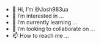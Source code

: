 - 👋 Hi, I’m @Josh983ua
- 👀 I’m interested in ...
- 🌱 I’m currently learning ...
- 💞️ I’m looking to collaborate on ...
- 📫 How to reach me ...

<!---
Josh983ua/Josh983ua is a ✨ special ✨ repository because its `README.md` (this file) appears on your GitHub profile.
You can click the Preview link to take a look at your changes.
--->
